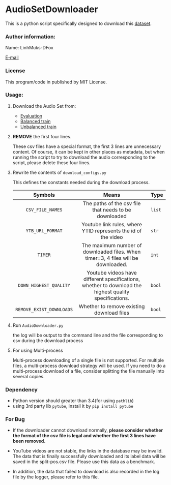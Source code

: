# AudioSetDownloader

This is a python script specifically designed to download this [dataset](https://research.google.com/audioset/).

### Author information:

Name: LinhMuks-DFox

[E-mail](muxxum65536@gmail.com)

### License

This program/code in published by MIT License.

### Usage:

1. Download the Audio Set from:
    * [Evaluation](http://storage.googleapis.com/us_audioset/youtube_corpus/v1/csv/eval_segments.csv)
    * [Balanced train](http://storage.googleapis.com/us_audioset/youtube_corpus/v1/csv/balanced_train_segments.csv)
    * [Unbalanced train](http://storage.googleapis.com/us_audioset/youtube_corpus/v1/csv/unbalanced_train_segments.csv)

2. **REMOVE** the first four lines.

    These csv files have a special format, the first 3 lines are unnecessary content. Of course, it can be kept in other places as metadata, but when running the script to try to download the audio corresponding to the script, please delete these four lines.

3. Rewrite the contents of `download_configs.py`

    This defines the constants needed during the download process.

    |         Symbols          |                            Means                             | Type   |
    | :----------------------: | :----------------------------------------------------------: | ------ |
    |     `CSV_FILE_NAMES`     |    The paths of the csv file that needs to be downloaded     | `list` |
    |     `YTB_URL_FORMAT`     | Youtube link rules, where YTID represents the id of the video | `str`  |
    |         `TIMER`          | The maximum number of downloaded files. When timer=3, 4 files will be downloaded. | `int`  |
    |  `DOWN_HIGHEST_QUALITY`  | Youtube videos have different specifications, whether to download the highest quality specifications. | `bool` |
    | `REMOVE_EXIST_DOWNLOADS` |          Whether to remove existing download files           | `bool` |

4. Run `AudioDownloader.py`

    the log will be output to the command line and the file corresponding to csv during the download process

5. For using Multi-process

    Multi-process downloading of a single file is not supported. For multiple files, a multi-process download strategy will be used. If you need to do a multi-process download of a file, consider splitting the file manually into several copies.

### Dependency

* Python version should greater than 3.4(for using `pathlib`)
* using 3rd party lib `pytube`, install it by `pip install pytube`

### For Bug

* If the downloader cannot download normally, **please consider whether the format of the csv file is legal and whether the first 3 lines have been removed.**

* YouTube videos are not stable, the links in the database may be invalid. The data that is finally successfully downloaded and its label data will be saved in the split-pos.csv file. Please use this data as a benchmark.

* In addition, the data that failed to download is also recorded in the log file by the logger, please refer to this file.
